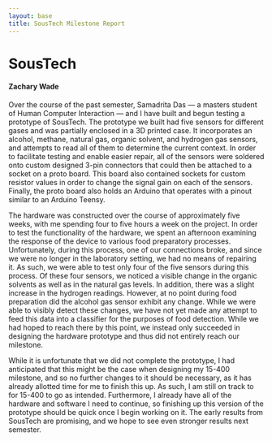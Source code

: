 ```yaml
---
layout: base
title: SousTech Milestone Report
---
```


# SousTech
#### Zachary Wade <zwade>

Over the course of the past semester, Samadrita Das — a masters student of Human Computer Interaction — and I have built and begun testing a prototype of SousTech. The prototype we built had five sensors for different gases and was partially enclosed in a 3D printed case. It incorporates an alcohol, methane, natural gas, organic solvent, and hydrogen gas sensors, and attempts to read all of them to determine the current context. In order to facilitate testing and enable easier repair, all of the sensors were soldered onto custom designed 3-pin connectors that could then be attached to a socket on a proto board. This board also contained sockets for custom resistor values in order to change the signal gain on each of the sensors. Finally, the proto board also holds an Arduino that operates with a pinout similar to an Arduino Teensy.  

The hardware was constructed over the course of approximately five weeks, with me spending four to five hours a week on the project. In order to test the functionality of the hardware, we spent an afternoon examining the response of the device to various food preparatory processes. Unfortunately, during this process, one of our connections broke, and since we were no longer in the laboratory setting, we had no means of repairing it. As such, we were able to test only four of the five sensors during this process. Of these four sensors, we noticed a visible change in the organic solvents as well as in the natural gas levels. In addition, there was a slight increase in the hydrogen readings. However, at no point during food preparation did the alcohol gas sensor exhibit any change. While we were able to visibly detect these changes, we have not yet made any attempt to feed this data into a classifier for the purposes of food detection. While we had hoped to reach there by this point, we instead only succeeded in designing the hardware prototype and thus did not entirely reach our milestone. 

While it is unfortunate that we did not complete the prototype, I had anticipated that this might be the case when designing my 15-400 milestone, and so no further changes to it should be necessary, as it has already allotted time for me to finish this up.  As such, I am still on track to for 15-400 to go as intended. Furthermore, I already have all of the hardware and software I need to continue, so finishing up this version of the prototype should be quick once I begin working on it. The early results from SousTech are promising, and we hope to see even stronger results next semester.
